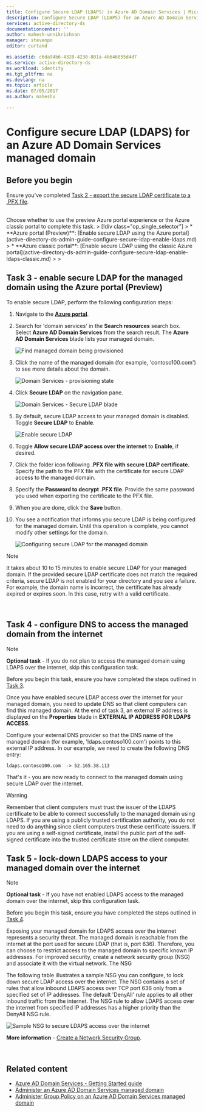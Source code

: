 ```yaml
---
title: Configure Secure LDAP (LDAPS) in Azure AD Domain Services | Microsoft Docs
description: Configure Secure LDAP (LDAPS) for an Azure AD Domain Services managed domain
services: active-directory-ds
documentationcenter: ''
author: mahesh-unnikrishnan
manager: stevenpo
editor: curtand

ms.assetid: c6da94b6-4328-4230-801a-4b646055d4d7
ms.service: active-directory-ds
ms.workload: identity
ms.tgt_pltfrm: na
ms.devlang: na
ms.topic: article
ms.date: 07/05/2017
ms.author: maheshu

---
```

# Configure secure LDAP (LDAPS) for an Azure AD Domain Services managed domain

## Before you begin
Ensure you've completed [Task 2 - export the secure LDAP certificate to a .PFX file](active-directory-ds-admin-guide-configure-secure-ldap-export-pfx.md).

<br>
Choose whether to use the preview Azure portal experience or the Azure classic portal to complete this task.
> [!div class="op_single_selector"]
> * **Azure portal (Preview)**: [Enable secure LDAP using the Azure portal](active-directory-ds-admin-guide-configure-secure-ldap-enable-ldaps.md)
> * **Azure classic portal**: [Enable secure LDAP using the classic Azure portal](active-directory-ds-admin-guide-configure-secure-ldap-enable-ldaps-classic.md)
>
>

<br>

## Task 3 - enable secure LDAP for the managed domain using the Azure portal (Preview)
To enable secure LDAP, perform the following configuration steps:

1. Navigate to the **[Azure portal](https://portal.azure.com)**.

2. Search for 'domain services' in the **Search resources** search box. Select **Azure AD Domain Services** from the search result. The **Azure AD Domain Services** blade lists your managed domain.

    ![Find managed domain being provisioned](./media/getting-started/domain-services-provisioning-state-find-resource.png)

2. Click the name of the managed domain (for example, 'contoso100.com') to see more details about the domain.

    ![Domain Services - provisioning state](./media/getting-started/domain-services-provisioning-state.png)

3. Click **Secure LDAP** on the navigation pane.

    ![Domain Services - Secure LDAP blade](./media/active-directory-domain-services-admin-guide/secure-ldap-blade.png)

4. By default, secure LDAP access to your managed domain is disabled. Toggle **Secure LDAP** to **Enable**.

    ![Enable secure LDAP](./media/active-directory-domain-services-admin-guide/secure-ldap-blade-configure.png)
5. Toggle **Allow secure LDAP access over the internet** to **Enable**, if desired.

6. Click the folder icon following **.PFX file with secure LDAP certificate**. Specify the path to the PFX file with the certificate for secure LDAP access to the managed domain.

7. Specify the **Password to decrypt .PFX file**. Provide the same password you used when exporting the certificate to the PFX file.

8. When you are done, click the **Save** button.

9. You see a notification that informs you secure LDAP is being configured for the managed domain. Until this operation is complete, you cannot modify other settings for the domain.

    ![Configuring secure LDAP for the managed domain](./media/active-directory-domain-services-admin-guide/secure-ldap-blade-configuring.png)

> [!NOTE]
> It takes about 10 to 15 minutes to enable secure LDAP for your managed domain. If the provided secure LDAP certificate does not match the required criteria, secure LDAP is not enabled for your directory and you see a failure. For example, the domain name is incorrect, the certificate has already expired or expires soon. In this case, retry with a valid certificate.
>
>

<br>

## Task 4 - configure DNS to access the managed domain from the internet
> [!NOTE]
> **Optional task** - If you do not plan to access the managed domain using LDAPS over the internet, skip this configuration task.
>
>

Before you begin this task, ensure you have completed the steps outlined in [Task 3](#task-3---enable-secure-ldap-for-the-managed-domain-using-the-azure-portal-preview).

Once you have enabled secure LDAP access over the internet for your managed domain, you need to update DNS so that client computers can find this managed domain. At the end of task 3, an external IP address is displayed on the **Properties** blade in **EXTERNAL IP ADDRESS FOR LDAPS ACCESS**.

Configure your external DNS provider so that the DNS name of the managed domain (for example, 'ldaps.contoso100.com') points to this external IP address. In our example, we need to create the following DNS entry:

    ldaps.contoso100.com  -> 52.165.38.113

That's it - you are now ready to connect to the managed domain using secure LDAP over the internet.

> [!WARNING]
> Remember that client computers must trust the issuer of the LDAPS certificate to be able to connect successfully to the managed domain using LDAPS. If you are using a publicly trusted certification authority, you do not need to do anything since client computers trust these certificate issuers. If you are using a self-signed certificate, install the public part of the self-signed certificate into the trusted certificate store on the client computer.
>
>


## Task 5 - lock-down LDAPS access to your managed domain over the internet
> [!NOTE]
> **Optional task** - If you have not enabled LDAPS access to the managed domain over the internet, skip this configuration task.
>
>

Before you begin this task, ensure you have completed the steps outlined in [Task 4](#task-3---enable-secure-ldap-for-the-managed-domain-using-the-azure-portal-preview).

Exposing your managed domain for LDAPS access over the internet represents a security threat. The managed domain is reachable from the internet at the port used for secure LDAP (that is, port 636). Therefore, you can choose to restrict access to the managed domain to specific known IP addresses. For improved security, create a network security group (NSG) and associate it with the virtual network. The NSG

The following table illustrates a sample NSG you can configure, to lock down secure LDAP access over the internet. The NSG contains a set of rules that allow inbound LDAPS access over TCP port 636 only from a specified set of IP addresses. The default 'DenyAll' rule applies to all other inbound traffic from the internet. The NSG rule to allow LDAPS access over the internet from specified IP addresses has a higher priority than the DenyAll NSG rule.

![Sample NSG to secure LDAPS access over the internet](./media/active-directory-domain-services-admin-guide/secure-ldap-sample-nsg.png)

**More information** - [Create a Network Security Group](../virtual-network/virtual-networks-create-nsg-arm-pportal.md).

<br>

## Related content
* [Azure AD Domain Services - Getting Started guide](active-directory-ds-getting-started.md)
* [Administer an Azure AD Domain Services managed domain](active-directory-ds-admin-guide-administer-domain.md)
* [Administer Group Policy on an Azure AD Domain Services managed domain](active-directory-ds-admin-guide-administer-group-policy.md)
